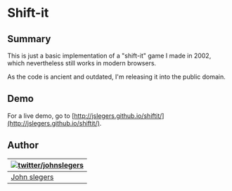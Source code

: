 # Shift-it

## Summary

This is just a basic implementation of a "shift-it" game I made in 2002, which nevertheless still works in modern browsers.

As the code is ancient and outdated, I'm releasing it into the public domain.


## Demo

For a live demo, go to [http://jslegers.github.io/shiftit/](http://jslegers.github.io/shiftit/).

## Author

| [![twitter/johnslegers](https://en.gravatar.com/avatar/bf4cc94221382810233575862875e687?s=70)](http://twitter.com/johnslegers "Follow @johnslegers on Twitter") |
|---|
| [John slegers](http://www.johnslegers.com/) |
